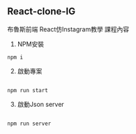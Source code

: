 ## React-clone-IG

布魯斯前端 React仿Instagram教學 課程內容

1. NPM安裝

```
npm i

```

2. 啟動專案

```

npm run start

```

3. 啟動Json server

```

npm run server

```


